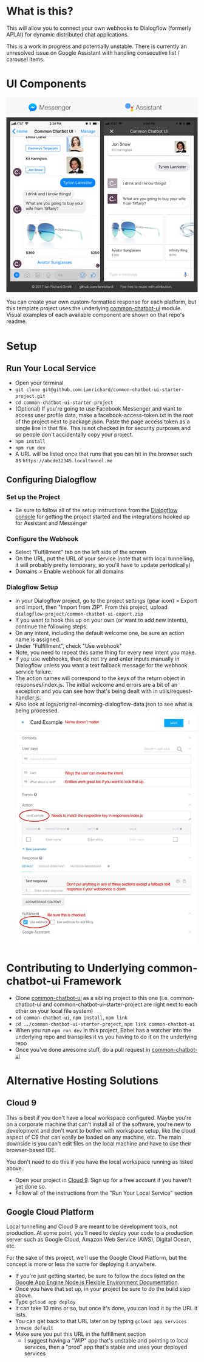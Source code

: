 # What is this?

This will allow you to connect your own webhooks to Dialogflow (formerly API.AI) for dynamic distributed chat applications.

This is a work in progress and potentially unstable.  There is currently an unresolved issue on Google Assistant with handling consecutive list / carousel items.

# UI Components

![Sample components](media/docs/common-chatbot-ui-components.jpg)

You can create your own custom-formatted response for each platform, but this template project uses the underlying [common-chatbot-ui](https://github.com/ianrichard/common-chatbot-ui) module. Visual examples of each available component are shown on that repo's readme.

# Setup

## Run Your Local Service

- Open your terminal
- `git clone git@github.com:ianrichard/common-chatbot-ui-starter-project.git`
- `cd common-chatbot-ui-starter-project`
- (Optional) If you're going to use Facebook Messenger and want to access user profile data, make a facebook-access-token.txt in the root of the project next to package.json.  Paste the page access token as a single line in that file.  This is not checked in for security purposes and so people don't accidentally copy your project.
- `npm install`
- `npm run dev`
- A URL will be listed once that runs that you can hit in the browser such as `https://abcde12345.localtunnel.me`

## Configuring Dialogflow

### Set up the Project
- Be sure to follow all of the setup instructions from the [Dialogflow console](http://console.Dialogflow) for getting the project started and the integrations hooked up for Assistant and Messenger

### Configure the Webhook
- Select "Fulfillment" tab on the left side of the screen
- On the URL, put the URL of your service (note that with local tunnelling, it will probably pretty temporary, so you'll have to update periodically)
- Domains > Enable webhook for all domains

### Dialogflow Setup

- In your Dialogflow project, go to the project settings (gear icon) > Export and Import, then "Import from ZIP".  From this project, upload `dialogflow-project/common-chatbot-ui-export.zip`
- If you want to hook this up on your own (or want to add new intents), continue the following steps.
- On any intent, including the default welcome one, be sure an action name is assigned.
- Under "Fulfillment", check "Use webhook"
- Note, you need to repeat this same thing for every new intent you make.
- If you use webhooks, then do not try and enter inputs manually in Dialogflow unless you want a text fallback message for the webhook service failure.
- The action names will correspond to the keys of the return object in responses/index.js.  The initial welcome and errors are a bit of an exception and you can see how that's being dealt with in utils/request-handler.js.
- Also look at logs/original-incoming-dialogflow-data.json to see what is being processed.
![Dialogflow sample intent](media/instructions/instructions.jpg "Logo Title Text 1")

# Contributing to Underlying common-chatbot-ui Framework

- Clone [common-chatbot-ui](https://github.com/ianrichard/common-chatbot-ui) as a sibling project to this one (i.e. common-chatbot-ui and common-chatbot-ui-starter-project are right next to each other on your local file system)
- `cd common-chatbot-ui`, `npm install`, `npm link`
- `cd ../common-chatbot-ui-starter-project`, `npm link common-chatbot-ui`
- When you run `npm run dev` in this project, Babel has a watcher into the underlying repo and transpiles it vs you having to do it on the underlying repo
- Once you've done awesome stuff, do a pull request in [common-chatbot-ui](https://github.com/ianrichard/common-chatbot-ui)

# Alternative Hosting Solutions

## Cloud 9

This is best if you don't have a local workspace configured.  Maybe you're on a corporate machine that can't install all of the software, you're new to development and don't want to bother with workspace setup, like the cloud aspect of C9 that can easily be loaded on any machine, etc.  The main downside is you can't edit files on the local machine and have to use their browser-based IDE.

You don't need to do this if you have the local workspace running as listed above.

- Open your project in [Cloud 9](https://c9.io). Sign up for a free account if you haven't yet done so.
- Follow all of the instructions from the "Run Your Local Service" section

## Google Cloud Platform

Local tunnelling and Cloud 9 are meant to be development tools, not production.  At some point, you'll need to deploy your code to a production server such as Google Cloud, Amazon Web Service (AWS), Digital Ocean, etc.

For the sake of this project, we'll use the Google Cloud Platform, but the concept is more or less the same for deploying it anywhere.

- If you're just getting started, be sure to follow the docs listed on the [Google App Engine Node.js Flexible Environment Documentation](https://cloud.google.com/appengine/docs/flexible/nodejs/).
- Once you have that set up, in your project be sure to do the build step above.
- Type `gcloud app deploy`
- It can take 10 mins or so, but once it's done, you can load it by the URL it lists.
- You can get back to that URL later on by typing `gcloud app services browse default`
- Make sure you put this URL in the fulfillment section
  - I suggest having a "WIP" app that's unstable and pointing to local services, then a "prod" app that's stable and uses your deployed services
